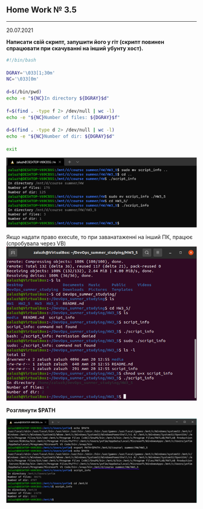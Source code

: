 ## Home Work № 3.5
---  
20.07.2021  

**Написати свій скрипт, запушити його у гіт (скрипт повинен спрацювати при cкачуванні на інший убунту хост).**  
  
``` bash
#!/bin/bash

DGRAY='\033[1;30m'
NC='\033[0m'

d=$(/bin/pwd)
echo -e "${NC}In directory ${DGRAY}$d"

f=$(find . -type f 2> /dev/null | wc -l)
echo -e "${NC}Number of files: ${DGRAY}$f"

d=$(find . -type d 2> /dev/null | wc -l)
echo -e "${NC}Number of dir: ${DGRAY}$d"

exit
```  

![1](./media/1.png)  
  
Якщо надати право execute, то при заванатаженні на інший ПК, працює (спробувала через VB)
![3](./media/3.png)  
  
**Розглянути $PATH**  

![2](./media/2.png)  